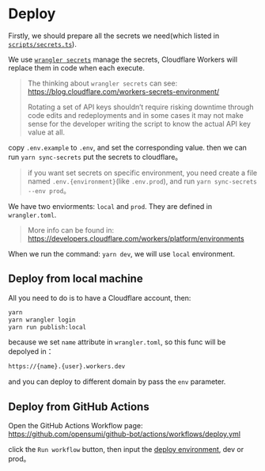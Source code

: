 # Deploy

Firstly, we should prepare all the secrets we need(which listed in [`scripts/secrets.ts`](https://github.com/opensumi/github-bot/blob/b237a1e35c8fd5fdf720a88f911691f1e096f78c/scripts/secrets.ts)).

We use [`wrangler secrets`](https://developers.cloudflare.com/workers/cli-wrangler/commands#secret) manage the secrets, Cloudflare Workers will replace them in code when each execute.

> The thinking about `wrangler secrets` can see: <https://blog.cloudflare.com/workers-secrets-environment/>
>
> Rotating a set of API keys shouldn’t require risking downtime through code edits and redeployments and in some cases it may not make sense for the developer writing the script to know the actual API key value at all.

copy `.env.example` to `.env`, and set the corresponding value. then we can run `yarn sync-secrets` put the secrets to cloudflare。

> if you want set secrets on specific environment, you need create a file named `.env.{environment}`(like `.env.prod`), and run `yarn sync-secrets --env prod`。

We have two enviorments: `local` and `prod`. They are defined in `wrangler.toml`.

> More info can be found in: <https://developers.cloudflare.com/workers/platform/environments>

When we run the command: `yarn dev`, we will use `local` environment.

## Deploy from local machine

All you need to do is to have a Cloudflare account, then:

```sh
yarn
yarn wrangler login
yarn run publish:local
```

because we set `name` attribute in `wrangler.toml`, so this func will be depolyed in：

```txt
https://{name}.{user}.workers.dev
```

and you can deploy to different domain by pass the `env` parameter.

## Deploy from GitHub Actions

Open the GitHub Actions Workflow page: <https://github.com/opensumi/github-bot/actions/workflows/deploy.yml>

click the `Run workflow` button, then input the [deploy environment](https://developers.cloudflare.com/workers/platform/environments), dev or prod。
